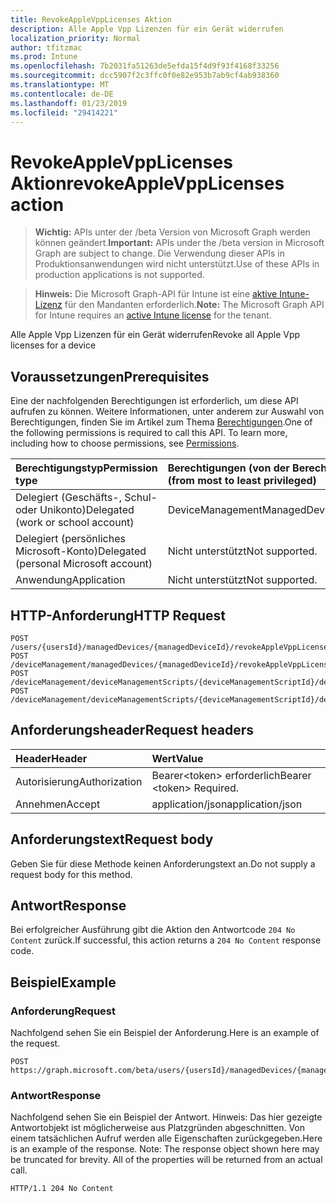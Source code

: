 ```yaml
---
title: RevokeAppleVppLicenses Aktion
description: Alle Apple Vpp Lizenzen für ein Gerät widerrufen
localization_priority: Normal
author: tfitzmac
ms.prod: Intune
ms.openlocfilehash: 7b2031fa51263de5efda15f4d9f93f4168f33256
ms.sourcegitcommit: dcc5907f2c3ffc0f0e82e953b7ab9cf4ab938360
ms.translationtype: MT
ms.contentlocale: de-DE
ms.lasthandoff: 01/23/2019
ms.locfileid: "29414221"
---
```

# <a name="revokeapplevpplicenses-action"></a><span data-ttu-id="d1d4b-103">RevokeAppleVppLicenses Aktion</span><span class="sxs-lookup"><span data-stu-id="d1d4b-103">revokeAppleVppLicenses action</span></span>

> <span data-ttu-id="d1d4b-104">**Wichtig:** APIs unter der /beta Version von Microsoft Graph werden können geändert.</span><span class="sxs-lookup"><span data-stu-id="d1d4b-104">**Important:** APIs under the /beta version in Microsoft Graph are subject to change.</span></span> <span data-ttu-id="d1d4b-105">Die Verwendung dieser APIs in Produktionsanwendungen wird nicht unterstützt.</span><span class="sxs-lookup"><span data-stu-id="d1d4b-105">Use of these APIs in production applications is not supported.</span></span>

> <span data-ttu-id="d1d4b-106">**Hinweis:** Die Microsoft Graph-API für Intune ist eine [aktive Intune-Lizenz](https://go.microsoft.com/fwlink/?linkid=839381) für den Mandanten erforderlich.</span><span class="sxs-lookup"><span data-stu-id="d1d4b-106">**Note:** The Microsoft Graph API for Intune requires an [active Intune license](https://go.microsoft.com/fwlink/?linkid=839381) for the tenant.</span></span>

<span data-ttu-id="d1d4b-107">Alle Apple Vpp Lizenzen für ein Gerät widerrufen</span><span class="sxs-lookup"><span data-stu-id="d1d4b-107">Revoke all Apple Vpp licenses for a device</span></span>

## <a name="prerequisites"></a><span data-ttu-id="d1d4b-108">Voraussetzungen</span><span class="sxs-lookup"><span data-stu-id="d1d4b-108">Prerequisites</span></span>
<span data-ttu-id="d1d4b-p102">Eine der nachfolgenden Berechtigungen ist erforderlich, um diese API aufrufen zu können. Weitere Informationen, unter anderem zur Auswahl von Berechtigungen, finden Sie im Artikel zum Thema [Berechtigungen](/concepts/permissions-reference.md).</span><span class="sxs-lookup"><span data-stu-id="d1d4b-p102">One of the following permissions is required to call this API. To learn more, including how to choose permissions, see [Permissions](/concepts/permissions-reference.md).</span></span>

|<span data-ttu-id="d1d4b-111">Berechtigungstyp</span><span class="sxs-lookup"><span data-stu-id="d1d4b-111">Permission type</span></span>|<span data-ttu-id="d1d4b-112">Berechtigungen (von der Berechtigung mit den meisten Rechten zu der mit den wenigsten Rechten)</span><span class="sxs-lookup"><span data-stu-id="d1d4b-112">Permissions (from most to least privileged)</span></span>|
|:---|:---|
|<span data-ttu-id="d1d4b-113">Delegiert (Geschäfts-, Schul- oder Unikonto)</span><span class="sxs-lookup"><span data-stu-id="d1d4b-113">Delegated (work or school account)</span></span>|<span data-ttu-id="d1d4b-114">DeviceManagementManagedDevices.PriviligedOperation.All</span><span class="sxs-lookup"><span data-stu-id="d1d4b-114">DeviceManagementManagedDevices.PriviligedOperation.All</span></span>|
|<span data-ttu-id="d1d4b-115">Delegiert (persönliches Microsoft-Konto)</span><span class="sxs-lookup"><span data-stu-id="d1d4b-115">Delegated (personal Microsoft account)</span></span>|<span data-ttu-id="d1d4b-116">Nicht unterstützt</span><span class="sxs-lookup"><span data-stu-id="d1d4b-116">Not supported.</span></span>|
|<span data-ttu-id="d1d4b-117">Anwendung</span><span class="sxs-lookup"><span data-stu-id="d1d4b-117">Application</span></span>|<span data-ttu-id="d1d4b-118">Nicht unterstützt</span><span class="sxs-lookup"><span data-stu-id="d1d4b-118">Not supported.</span></span>|

## <a name="http-request"></a><span data-ttu-id="d1d4b-119">HTTP-Anforderung</span><span class="sxs-lookup"><span data-stu-id="d1d4b-119">HTTP Request</span></span>
<!-- {
  "blockType": "ignored"
}
-->
``` http
POST /users/{usersId}/managedDevices/{managedDeviceId}/revokeAppleVppLicenses
POST /deviceManagement/managedDevices/{managedDeviceId}/revokeAppleVppLicenses
POST /deviceManagement/deviceManagementScripts/{deviceManagementScriptId}/deviceRunStates/{deviceManagementScriptDeviceStateId}/managedDevice/revokeAppleVppLicenses
POST /deviceManagement/deviceManagementScripts/{deviceManagementScriptId}/deviceRunStates/{deviceManagementScriptDeviceStateId}/managedDevice/detectedApps/{detectedAppId}/managedDevices/{managedDeviceId}/revokeAppleVppLicenses
```

## <a name="request-headers"></a><span data-ttu-id="d1d4b-120">Anforderungsheader</span><span class="sxs-lookup"><span data-stu-id="d1d4b-120">Request headers</span></span>
|<span data-ttu-id="d1d4b-121">Header</span><span class="sxs-lookup"><span data-stu-id="d1d4b-121">Header</span></span>|<span data-ttu-id="d1d4b-122">Wert</span><span class="sxs-lookup"><span data-stu-id="d1d4b-122">Value</span></span>|
|:---|:---|
|<span data-ttu-id="d1d4b-123">Autorisierung</span><span class="sxs-lookup"><span data-stu-id="d1d4b-123">Authorization</span></span>|<span data-ttu-id="d1d4b-124">Bearer&lt;token&gt; erforderlich</span><span class="sxs-lookup"><span data-stu-id="d1d4b-124">Bearer &lt;token&gt; Required.</span></span>|
|<span data-ttu-id="d1d4b-125">Annehmen</span><span class="sxs-lookup"><span data-stu-id="d1d4b-125">Accept</span></span>|<span data-ttu-id="d1d4b-126">application/json</span><span class="sxs-lookup"><span data-stu-id="d1d4b-126">application/json</span></span>|

## <a name="request-body"></a><span data-ttu-id="d1d4b-127">Anforderungstext</span><span class="sxs-lookup"><span data-stu-id="d1d4b-127">Request body</span></span>
<span data-ttu-id="d1d4b-128">Geben Sie für diese Methode keinen Anforderungstext an.</span><span class="sxs-lookup"><span data-stu-id="d1d4b-128">Do not supply a request body for this method.</span></span>

## <a name="response"></a><span data-ttu-id="d1d4b-129">Antwort</span><span class="sxs-lookup"><span data-stu-id="d1d4b-129">Response</span></span>
<span data-ttu-id="d1d4b-130">Bei erfolgreicher Ausführung gibt die Aktion den Antwortcode `204 No Content` zurück.</span><span class="sxs-lookup"><span data-stu-id="d1d4b-130">If successful, this action returns a `204 No Content` response code.</span></span>

## <a name="example"></a><span data-ttu-id="d1d4b-131">Beispiel</span><span class="sxs-lookup"><span data-stu-id="d1d4b-131">Example</span></span>

### <a name="request"></a><span data-ttu-id="d1d4b-132">Anforderung</span><span class="sxs-lookup"><span data-stu-id="d1d4b-132">Request</span></span>
<span data-ttu-id="d1d4b-133">Nachfolgend sehen Sie ein Beispiel der Anforderung.</span><span class="sxs-lookup"><span data-stu-id="d1d4b-133">Here is an example of the request.</span></span>
``` http
POST https://graph.microsoft.com/beta/users/{usersId}/managedDevices/{managedDeviceId}/revokeAppleVppLicenses
```

### <a name="response"></a><span data-ttu-id="d1d4b-134">Antwort</span><span class="sxs-lookup"><span data-stu-id="d1d4b-134">Response</span></span>
<span data-ttu-id="d1d4b-p103">Nachfolgend sehen Sie ein Beispiel der Antwort. Hinweis: Das hier gezeigte Antwortobjekt ist möglicherweise aus Platzgründen abgeschnitten. Von einem tatsächlichen Aufruf werden alle Eigenschaften zurückgegeben.</span><span class="sxs-lookup"><span data-stu-id="d1d4b-p103">Here is an example of the response. Note: The response object shown here may be truncated for brevity. All of the properties will be returned from an actual call.</span></span>
``` http
HTTP/1.1 204 No Content
```




